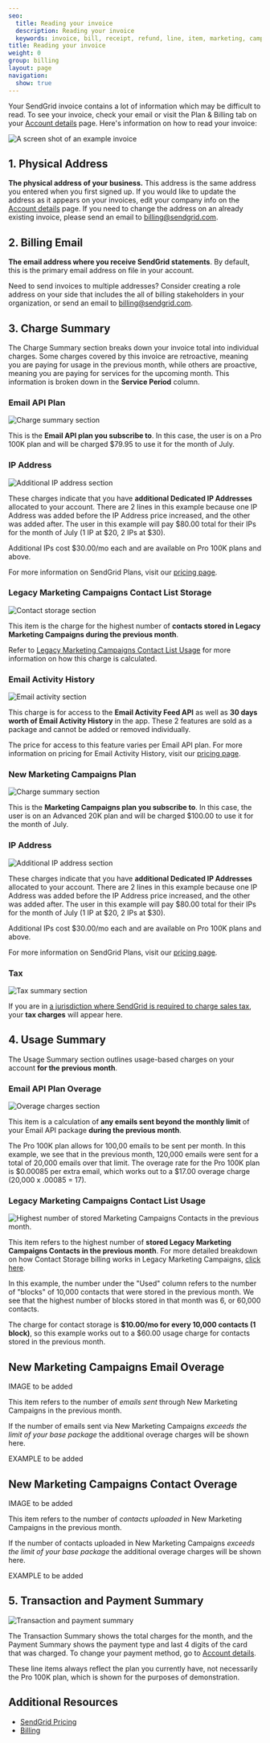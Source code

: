 ```yaml
---
seo:
  title: Reading your invoice
  description: Reading your invoice
  keywords: invoice, bill, receipt, refund, line, item, marketing, campaigns, charge, contacts, usage, overage
title: Reading your invoice
weight: 0
group: billing
layout: page
navigation:
  show: true
---
```

Your SendGrid invoice contains a lot of information which may be difficult to read. To see your invoice, check your email or visit the Plan & Billing tab on your [Account details](https://app.sendgrid.com/account/billing) page. Here's information on how to read your invoice:

![A screen shot of an example invoice]({{root_url}}/img/invoice_legend.jpg)


## 1. Physical Address


**The physical address of your business.** This address is the same address you entered when you first signed up. If you would like to update the address as it appears on your invoices, edit your company info on the [Account details](https://app.sendgrid.com/account/billing) page. If you need to change the address on an already existing invoice, please send an email to [billing@sendgrid.com](mailto:billing@sendgrid.com).


## 2. Billing Email


**The email address where you receive SendGrid statements**. By default, this is the primary email address on file in your account.

Need to send invoices to multiple addresses? Consider creating a role address on your side that includes the all of billing stakeholders in your organization, or send an email to [billing@sendgrid.com](mailto:billing@sendgrid.com).


## 3. Charge Summary


The Charge Summary section breaks down your invoice total into individual charges. Some charges covered by this invoice are retroactive, meaning you are paying for usage in the previous month, while others are proactive, meaning you are paying for services for the upcoming month. This information is broken down in the **Service Period** column.

### Email API Plan


![Charge summary section]({{root_url}}/img/invoice_plan.jpg)

This is the **Email API plan you subscribe to**. In this case, the user is on a Pro 100K plan and will be charged $79.95 to use it for the month of July.


### IP Address


![Additional IP address section]({{root_url}}/img/invoice_IP_address.jpg)

These charges indicate that you have **additional Dedicated IP Addresses** allocated to your account. There are 2 lines in this example because one IP Address was added before the IP Address price increased, and the other was added after. The user in this example will pay $80.00 total for their IPs for the month of July (1 IP at $20, 2 IPs at $30).

Additional IPs cost $30.00/mo each and are available on Pro 100K plans and above.

For more information on SendGrid Plans, visit our [pricing page](https://sendgrid.com/pricing).


### Legacy Marketing Campaigns Contact List Storage


![Contact storage section]({{root_url}}/img/invoice_contact_1.jpg)

This item is the charge for the highest number of **contacts stored in Legacy Marketing Campaigns during the previous month**.

Refer to [Legacy Marketing Campaigns Contact List Usage]({{root_url}}/ui/Legacy_Marketing_Campaigns_Contact_List_Usage/) for more information on how this charge is calculated.


### Email Activity History


![Email activity section]({{root_url}}/img/invoice_ease.jpg)

This charge is for access to the **Email Activity Feed API** as well as **30 days worth of Email Activity History** in the app. These 2 features are sold as a package and cannot be added or removed individually. 

The price for access to this feature varies per Email API plan. For more information on pricing for Email Activity History, visit our [pricing page](https://sendgrid.com/pricing).


### New Marketing Campaigns Plan


![Charge summary section]({{root_url}}/img/invoice_plan.jpg)

This is the **Marketing Campaigns plan you subscribe to**. In this case, the user is on an Advanced 20K plan and will be charged $100.00 to use it for the month of July.


### IP Address


![Additional IP address section]({{root_url}}/img/invoice_IP_address.jpg)

These charges indicate that you have **additional Dedicated IP Addresses** allocated to your account. There are 2 lines in this example because one IP Address was added before the IP Address price increased, and the other was added after. The user in this example will pay $80.00 total for their IPs for the month of July (1 IP at $20, 2 IPs at $30).

Additional IPs cost $30.00/mo each and are available on Pro 100K plans and above.

For more information on SendGrid Plans, visit our [pricing page](https://sendgrid.com/pricing).


### Tax


![Tax summary section]({{root_url}}/img/invoice_tax.jpg)

If you are in [a jurisdiction where SendGrid is required to charge sales tax]({{root_url}}/ui/account-and-settings/taxes-and-tax-exempt/), your **tax charges** will appear here.


## 4. Usage Summary


The Usage Summary section outlines usage-based charges on your account **for the previous month**.


### Email API Plan Overage


![Overage charges section]({{root_url}}/img/invoice_overage.jpg)

This item is a calculation of **any emails sent beyond the monthly limit** of your Email API package **during the previous month**.

The Pro 100K plan allows for 100,00 emails to be sent per month. In this example, we see that in the previous month, 120,000 emails were sent for a total of 20,000 emails over that limit. The overage rate for the Pro 100K plan is $0.00085 per extra email, which works out to a $17.00 overage charge (20,000 x .00085 = 17).

### Legacy Marketing Campaigns Contact List Usage

![Highest number of stored Marketing Campaigns Contacts in the previous month.]({{root_url}}/img/invoice_contact_storage.jpg)

This item refers to the highest number of **stored Legacy Marketing Campaigns Contacts in the previous month**. For more detailed breakdown on how Contact Storage billing works in Legacy Marketing Campaigns, [click here]({{root_url}}/ui/account-and-settings/billing/).

In this example, the number under the "Used" column refers to the number of "blocks" of 10,000 contacts that were stored in the previous month. We see that the highest number of blocks stored in that month was 6, or 60,000 contacts.

The charge for contact storage is **$10.00/mo for every 10,000 contacts (1 block)**, so this example works out to a $60.00 usage charge for contacts stored in the previous month.


## New Marketing Campaigns Email Overage


IMAGE to be added

This item refers to the number of *emails sent* through New Marketing Campaigns in the previous month. 

If the number of emails sent via New Marketing Campaigns *exceeds the limit of your base package* the additional overage charges will be shown here. 

EXAMPLE to be added


## New Marketing Campaigns Contact Overage


IMAGE to be added

This item refers to the number of *contacts uploaded* in New Marketing Campaigns in the previous month. 

If the number of contacts uploaded in New Marketing Campaigns *exceeds the limit of your base package* the additional overage charges will be shown here. 

EXAMPLE to be added


## 5. Transaction and Payment Summary


![Transaction and payment summary]({{root_url}}/img/invoice_payment_summary.jpg)

The Transaction Summary shows the total charges for the month, and the Payment Summary shows the payment type and last 4 digits of the card that was charged. To change your payment method, go to [Account details](https://app.sendgrid.com/account/billing).

<call-out>

These line items always reflect the plan you currently have, not necessarily the Pro 100K plan, which is shown for the purposes of demonstration.

</call-out>


## Additional Resources

- [SendGrid Pricing](https://sendgrid.com/pricing)
- [Billing]({{root_url}}/ui/account-and-settings/billing/)
